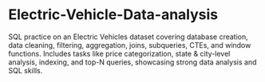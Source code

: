 # Electric-Vehicle-Data-analysis
SQL practice on an Electric Vehicles dataset covering database creation, data cleaning, filtering, aggregation, joins, subqueries, CTEs, and window functions. Includes tasks like price categorization, state &amp; city-level analysis, indexing, and top-N queries, showcasing strong data analysis and SQL skills.
